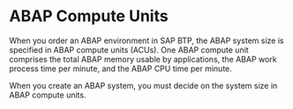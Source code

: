<!-- loio7d1caa87c4b34366a7cf1b00a93199e2 -->

# ABAP Compute Units

When you order an ABAP environment in SAP BTP, the ABAP system size is specified in ABAP compute units \(ACUs\). One ABAP compute unit comprises the total ABAP memory usable by applications, the ABAP work process time per minute, and the ABAP CPU time per minute.

When you create an ABAP system, you must decide on the system size in ABAP compute units.

